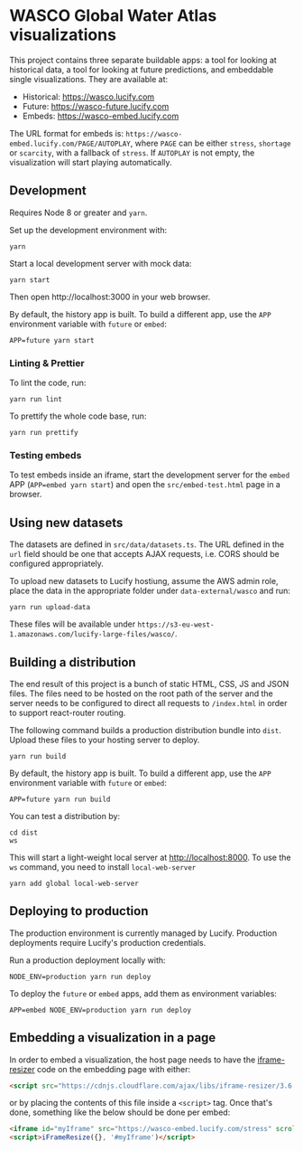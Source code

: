 # WASCO Global Water Atlas visualizations

This project contains three separate buildable apps: a tool for looking at
historical data, a tool for looking at future predictions, and embeddable
single visualizations. They are available at:

* Historical: https://wasco.lucify.com
* Future: https://wasco-future.lucify.com
* Embeds: https://wasco-embed.lucify.com

The URL format for embeds is: `https://wasco-embed.lucify.com/PAGE/AUTOPLAY`,
where `PAGE` can be either `stress`, `shortage` or `scarcity`, with a fallback
of `stress`. If `AUTOPLAY` is not empty, the visualization will start playing
automatically.

## Development

Requires Node 8 or greater and `yarn`.

Set up the development environment with:

```shell
yarn
```

Start a local development server with mock data:

```shell
yarn start
```

Then open http://localhost:3000 in your web browser.

By default, the history app is built. To build a different app, use the `APP`
environment variable with `future` or `embed`:

```shell
APP=future yarn start
```

### Linting & Prettier

To lint the code, run:

```shell
yarn run lint
```

To prettify the whole code base, run:

```shell
yarn run prettify
```

### Testing embeds

To test embeds inside an iframe, start the development server for the `embed`
APP (`APP=embed yarn start`) and open the `src/embed-test.html` page in a
browser.

## Using new datasets

The datasets are defined in `src/data/datasets.ts`. The URL defined in the `url`
field should be one that accepts AJAX requests, i.e. CORS should be configured
appropriately.

To upload new datasets to Lucify hostiung, assume the AWS admin role, place the
data in the appropriate folder under `data-external/wasco` and run:

```shell
yarn run upload-data
```

These files will be available under
`https://s3-eu-west-1.amazonaws.com/lucify-large-files/wasco/`.

## Building a distribution

The end result of this project is a bunch of static HTML, CSS, JS and JSON
files. The files need to be hosted on the root path of the server and the
server needs to be configured to direct all requests to `/index.html` in order
to support react-router routing.

The following command builds a production distribution bundle into `dist`.
Upload these files to your hosting server to deploy.

```shell
yarn run build
```

By default, the history app is built. To build a different app, use the `APP`
environment variable with `future` or `embed`:

```shell
APP=future yarn run build
```

You can test a distribution by:

```shell
cd dist
ws
```

This will start a light-weight local server at [http://localhost:8000](http://localhost:8000).
To use the `ws` command, you need to install `local-web-server`

```shell
yarn add global local-web-server
```

## Deploying to production

The production environment is currently managed by Lucify.
Production deployments require Lucify's production credentials.

Run a production deployment locally with:

```shell
NODE_ENV=production yarn run deploy
```

To deploy the `future` or `embed` apps, add them as environment variables:

```shell
APP=embed NODE_ENV=production yarn run deploy
```

## Embedding a visualization in a page

In order to embed a visualization, the host page needs to have the
[iframe-resizer](https://github.com/davidjbradshaw/iframe-resizer) code on the
embedding page with either:

```html
<script src="https://cdnjs.cloudflare.com/ajax/libs/iframe-resizer/3.6.0/iframeResizer.min.js"></script>
```

or by placing the contents of this file inside a `<script>` tag. Once that's
done, something like the below should be done per embed:

```html
<iframe id="myIframe" src="https://wasco-embed.lucify.com/stress" scrolling="no"></iframe>
<script>iFrameResize({}, '#myIframe')</script>
```

